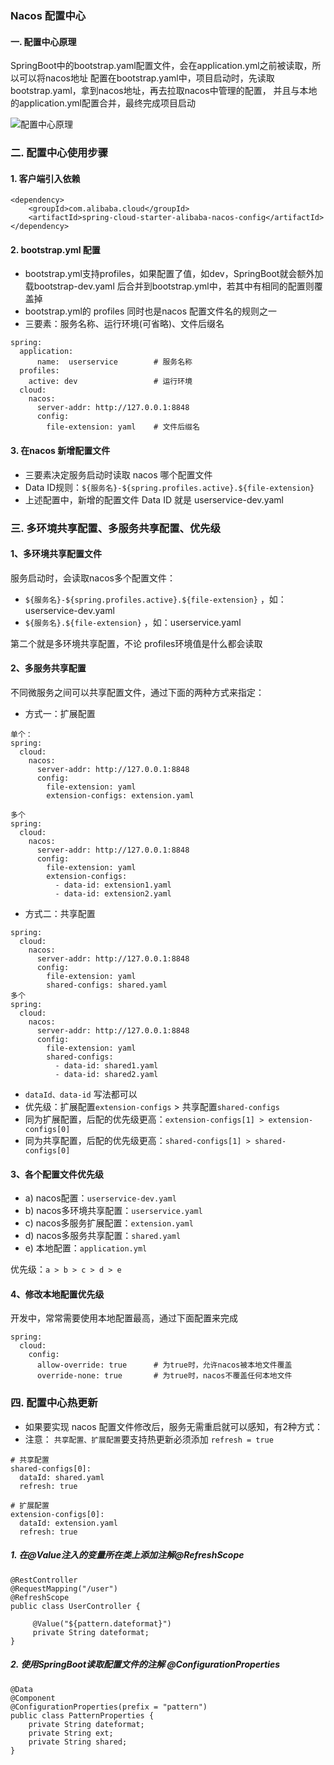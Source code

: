 ### Nacos 配置中心
#### 一. 配置中心原理
SpringBoot中的bootstrap.yaml配置文件，会在application.yml之前被读取，所以可以将nacos地址
配置在bootstrap.yaml中，项目启动时，先读取bootstrap.yaml，拿到nacos地址，再去拉取nacos中管理的配置，
并且与本地的application.yml配置合并，最终完成项目启动

![配置中心原理](https://fgq233.github.io/imgs/springcloud/nacos1.png)


### 二. 配置中心使用步骤
#### 1. 客户端引入依赖
```
<dependency>
    <groupId>com.alibaba.cloud</groupId>
    <artifactId>spring-cloud-starter-alibaba-nacos-config</artifactId>
</dependency>
```

#### 2. bootstrap.yml 配置
* bootstrap.yml支持profiles，如果配置了值，如dev，SpringBoot就会额外加载bootstrap-dev.yaml 
后合并到bootstrap.yml中，若其中有相同的配置则覆盖掉
* bootstrap.yml的 profiles 同时也是nacos 配置文件名的规则之一                       
* 三要素：服务名称、运行环境(可省略)、文件后缀名                           
                           
```
spring:
  application:
      name:  userservice        # 服务名称
  profiles:
    active: dev                 # 运行环境
  cloud:
    nacos:
      server-addr: http://127.0.0.1:8848
      config:
        file-extension: yaml    # 文件后缀名

```

#### 3. 在nacos 新增配置文件
* 三要素决定服务启动时读取 nacos 哪个配置文件                   
* Data ID规则：`${服务名}-${spring.profiles.active}.${file-extension}`                         
* 上述配置中，新增的配置文件 Data ID 就是 userservice-dev.yaml





### 三. 多环境共享配置、多服务共享配置、优先级
#### 1、多环境共享配置文件
服务启动时，会读取nacos多个配置文件：
* `${服务名}-${spring.profiles.active}.${file-extension}` ，如：userservice-dev.yaml
* `${服务名}.${file-extension}` ，如：userservice.yaml

第二个就是多环境共享配置，不论 profiles环境值是什么都会读取


#### 2、多服务共享配置
不同微服务之间可以共享配置文件，通过下面的两种方式来指定：
* 方式一：扩展配置

```
单个：
spring:
  cloud:
    nacos:
      server-addr: http://127.0.0.1:8848
      config:
        file-extension: yaml
        extension-configs: extension.yaml

多个  
spring:
  cloud:
    nacos:
      server-addr: http://127.0.0.1:8848
      config:
        file-extension: yaml
        extension-configs:
          - data-id: extension1.yaml
          - data-id: extension2.yaml
```

* 方式二：共享配置

```
spring:
  cloud:
    nacos:
      server-addr: http://127.0.0.1:8848
      config:
        file-extension: yaml
        shared-configs: shared.yaml
多个  
spring:
  cloud:
    nacos:
      server-addr: http://127.0.0.1:8848
      config:
        file-extension: yaml
        shared-configs:
          - data-id: shared1.yaml
          - data-id: shared2.yaml
```

* `dataId、data-id` 写法都可以
* 优先级：扩展配置`extension-configs` > 共享配置`shared-configs`
* 同为扩展配置，后配的优先级更高：`extension-configs[1] > extension-configs[0]`
* 同为共享配置，后配的优先级更高：`shared-configs[1] > shared-configs[0]`

#### 3、各个配置文件优先级
* a) nacos配置：`userservice-dev.yaml`
* b) nacos多环境共享配置：`userservice.yaml`
* c) nacos多服务扩展配置：`extension.yaml`
* d) nacos多服务共享配置：`shared.yaml`
* e) 本地配置：`application.yml` 

优先级：`a > b > c > d > e`


#### 4、修改本地配置优先级
开发中，常常需要使用本地配置最高，通过下面配置来完成
```
spring:
  cloud:
    config:
      allow-override: true      # 为true时，允许nacos被本地文件覆盖
      override-none: true       # 为true时，nacos不覆盖任何本地文件
```
      

      
### 四. 配置中心热更新
* 如果要实现 nacos 配置文件修改后，服务无需重启就可以感知，有2种方式：
* 注意： `共享配置、扩展配置`要支持热更新必须添加 `refresh = true`

```
# 共享配置
shared-configs[0]:
  dataId: shared.yaml
  refresh: true
  
# 扩展配置 
extension-configs[0]:
  dataId: extension.yaml
  refresh: true 
```

##### 1. 在@Value注入的变量所在类上添加注解@RefreshScope
```
@RestController
@RequestMapping("/user")
@RefreshScope
public class UserController {

     @Value("${pattern.dateformat}")
     private String dateformat;
}   
```

##### 2. 使用SpringBoot读取配置文件的注解 @ConfigurationProperties
```
@Data
@Component
@ConfigurationProperties(prefix = "pattern")
public class PatternProperties {
    private String dateformat;
    private String ext;
    private String shared;
}
```



